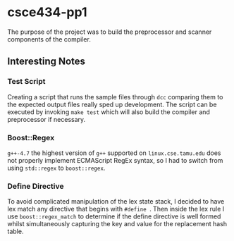 # csce434-pp1

The purpose of the project was to build the preprocessor and scanner components
of the compiler.

## Interesting Notes

### Test Script
Creating a script that runs the sample files through
`dcc` comparing them to the expected output files really sped up development.
The script can be executed by invoking `make test` which will also build the
compiler and preprocessor if necessary.

### Boost::Regex
`g++-4.7` the highest version of `g++` supported on `linux.cse.tamu.edu` does
not properly implement ECMAScript RegEx syntax, so I had to switch from using
`std::regex` to `boost::regex`.

### Define Directive
To avoid complicated manipulation of the lex state stack, I decided to have lex
match any directive that begins with `#define `. Then inside the lex rule I use
`boost::regex_match` to determine if the define directive is well formed whilst
simultaneously capturing the key and value for the replacement hash table.
